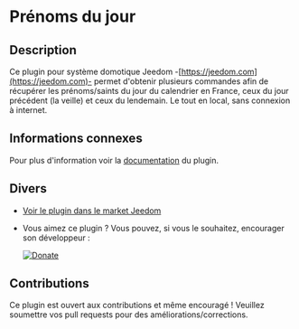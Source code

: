 # Prénoms du jour

## Description

Ce plugin pour système domotique Jeedom -[https://jeedom.com](https://jeedom.com)- permet d'obtenir plusieurs commandes afin de récupérer les prénoms/saints du jour du calendrier en France, ceux du jour précédent (la veille) et ceux du lendemain. Le tout en local, sans connexion à internet.

## Informations connexes

Pour plus d'information voir la [documentation](https://jeanrobertjs.github.io/jeedom_namesoftheday/) du plugin.

## Divers

- [Voir le plugin dans le market Jeedom](https://market.jeedom.com/index.php?v=d&p=market_display&id=4349)
- Vous aimez ce plugin ? Vous pouvez, si vous le souhaitez, encourager son développeur :

  [![Donate](https://img.shields.io/badge/Donate-PayPal-green.svg)](https://www.paypal.com/paypalme/jeanrobertjs)

## Contributions

Ce plugin est ouvert aux contributions et même encouragé ! Veuillez soumettre vos pull requests pour des améliorations/corrections.
